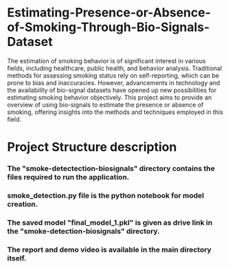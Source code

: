 # Estimating-Presence-or-Absence-of-Smoking-Through-Bio-Signals-Dataset

The estimation of smoking behavior is of significant interest in various fields, including healthcare, public health, and behavior analysis. 
Traditional methods for assessing smoking status rely on self-reporting, which can be prone to bias and inaccuracies. 
However, advancements in technology and the availability of bio-signal datasets have opened up new possibilities for estimating smoking behavior objectively. 
This project aims to provide an overview of using bio-signals to estimate the presence or absence of smoking, offering insights into the methods and techniques employed in this field. 

# Project Structure description
### The "smoke-detectection-biosignals" directory contains the files required to run the application.
### smoke_detection.py file is the python notebook for model creation.
### The saved model "final_model_1.pkl" is given as drive link in the "smoke-detection-biosignals" directory. 
### The report and demo video is available in the main directory itself.
